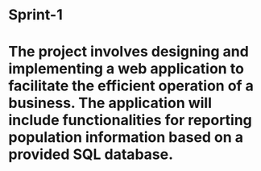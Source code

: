 # Sprint-1
# The project involves designing and implementing a web application to facilitate the efficient operation of a business. The application will include functionalities for reporting population information based on a provided SQL database.
